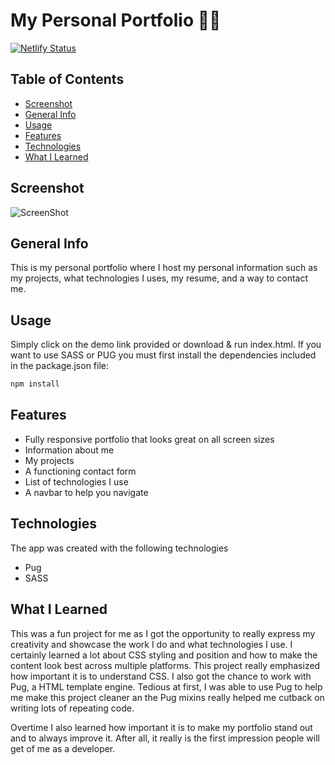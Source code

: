 # My Personal Portfolio 👨‍💻
[![Netlify Status](https://api.netlify.com/api/v1/badges/f9ff83d6-2b95-4422-b50b-62431851294e/deploy-status)](https://app.netlify.com/sites/leoortega/deploys)
## Table of Contents
* [Screenshot](#screenshot)
* [General Info](#general-info)
* [Usage](#usage)
* [Features](#features)
* [Technologies](#technologies)
* [What I Learned](#what-i-learned)

## Screenshot
![ScreenShot](./screenshot.png?raw=true)

## General Info
This is my personal portfolio where I host my personal information such as my projects, what technologies I uses, my resume, and a way to contact me. 

## Usage
Simply click on the demo link provided or download & run index.html.
If you want to use SASS or PUG you must first install the dependencies included in the package.json file:
```bash
npm install
```

## Features
* Fully responsive portfolio that looks great on all screen sizes
* Information about me
* My projects
* A functioning contact form
* List of technologies I use
* A navbar to help you navigate

## Technologies
The app was created with the following technologies
* Pug
* SASS

## What I Learned
This was a fun project for me as I got the opportunity to really express my creativity and showcase the work I do and what technologies I use. I certainly learned a lot about CSS styling and position and how to make the content look best across multiple platforms. This project really emphasized how important it is to understand CSS. I also got the chance to work with Pug, a HTML template engine. Tedious at first, I was able to use Pug to help me make this project cleaner an the Pug mixins really helped me cutback on writing lots of repeating code.

Overtime I also learned how important it is to make my portfolio stand out and to always improve it. After all, it really is the first impression people will get of me as a developer.
